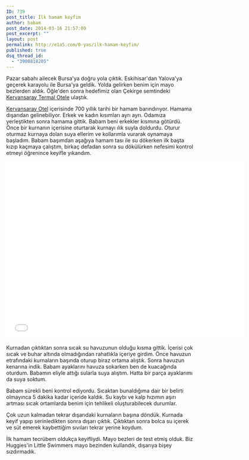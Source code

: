 ```yaml
---
ID: 739
post_title: İlk hamam keyfim
author: babam
post_date: 2014-03-16 21:57:09
post_excerpt: ""
layout: post
permalink: http://e1a5.com/0-yas/ilk-hamam-keyfim/
published: true
dsq_thread_id:
  - "3900818205"
---
```

Pazar sabahı ailecek Bursa'ya doğru yola çıktık. Eskihisar'dan Yalova'ya geçerek karayolu ile Bursa'ya geldik. Yolda gelirken benim için mayo bezlerden aldık. Öğle'den sonra hedefimiz olan Çekirge semtindeki <a href="http://www.booking.com/hotel/tr/kervansaray-termal.html?aid=383020">Kervansaray Termal Otele</a> ulaştık.

<a href="http://www.booking.com/hotel/tr/kervansaray-termal.html?aid=383020">Kervansaray Otel</a> içerisinde 700 yıllık tarihi bir hamam barındırıyor. Hamama dışarıdan gelinebiliyor. Erkek ve kadın kısımları ayrı ayrı. Odamıza yerleştikten sonra hamama gittik. Babam beni erkekler kısmına götürdü. Önce bir kurnanın içerisine oturtarak kurnayı ılık suyla doldurdu. Oturur oturmaz kurnaya dolan suya ellerim ve kollarımla vurarak oynamaya başladım. Babam başımdan aşağıya hamam tası ile su dökerken ilk başta kızıp kaçmaya çalıştım, birkaç defadan sonra su dökülürken nefesimi kontrol etmeyi öğrenince keyifle yıkandım.

<iframe src="//www.youtube.com/embed/V2NCc7aUzUk" width="640" height="480" frameborder="0" allowfullscreen="allowfullscreen"></iframe>

Kurnadan çıktıktan sonra sıcak su havuzunun olduğu kısma gittik. İçerisi çok sıcak ve buhar altında olmadığından rahatlıkla içeriye girdim. Önce havuzun etrafındaki kurnaların başında oturup biraz ortama alıştık. Sonra havuzun kenarına indik. Babam ayaklarını havuza sokarken ben de kuacağında oturdum. Babamın eliyle attığı sularla suya alıştım. Hatta bir parça ayaklarımı da suya soktum.

Babam sürekli beni kontrol ediyordu. Sıcaktan bunaldığıma dair bir belirti olmayınca 5 dakika kadar içeride kaldık. Su kaybı ve kalp hızımın aşırı artması sıcak ortamlarda benim için tehlikeli oluşturabilecek durumlar.

Çok uzun kalmadan tekrar dışarıdaki kurnaların başına döndük. Kurnada keyif yapıp serinledikten sonra dışarı çıktık. Çıktıktan sonra bolca su içerek ve süt emerek kaybettiğim sıvıları tekrar yerine koydum.

İlk hamam tecrübem oldukça keyifliydi. Mayo bezleri de test etmiş olduk. Biz Huggies'in Little Swimmers mayo bezinden kullandık, dışarıya bişey sızdırmadık.